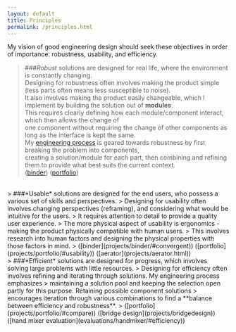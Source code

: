 ```yaml
---
layout: default
title: Principles
permalink: /principles.html
---
```


My vision of good engineering design should seek these objectives in order of importance: 
robustness, usability, and efficiency.  


> ###*Robust* solutions are designed for real life, where the environment is constantly changing.  
> Designing for robustness often involves making the product simple (less parts often means less susceptible to noise).  
> It also involves making the product easily changeable, which I implement by building the solution out of **modules**.  
> This requires clearly defining how each module/component interact, which then allows the change of  
> one component without requiring the change of other components as long as the interface is kept the same.  
> My [engineering process](/portfolio/process.html) is geared towards robustness by first breaking the problem into components,  
> creating a solution/module for each part, then combining and refining them to provide what best suits the current context.  
> ([binder](projects/binder/#divergent)) ([portfolio](projects/portfolio/#pool))  
<br>
> ###*Usable* solutions are designed for the end users, who possess a various set of skills and perspectives.  
> Designing for usability often involves changing perspectives (reframing), and considering what would be intuitive for the users.  
> It requires attention to detail to provide a quality user experience.  
> The more physical aspect of usability is ergonomics - making the product physically compatible with human users.  
> This involves research into human factors and designing the physical properties with those factors in mind.  
> ([binder](projects/binder/#convergent)) ([portfolio](projects/portfolio/#usability)) ([aerator](projects/aerator.html))  
<br>
> ###*Efficient* solutions are designed for progress, which involves solving large problems with little resources.  
> Designing for efficiency often involves refining and iterating through solutions. My engineering process emphasizes  
> maintaining a solution pool and keeping the selection open partly for this purpose. Retaining possible component solutions  
> encourages iteration through various combinations to find a **balance between efficiency and robustness**.  
> ([portfolio](projects/portfolio/#compare)) ([bridge design](projects/bridgedesign)) ([hand mixer evaluation](evaluations/handmixer/#efficiency))